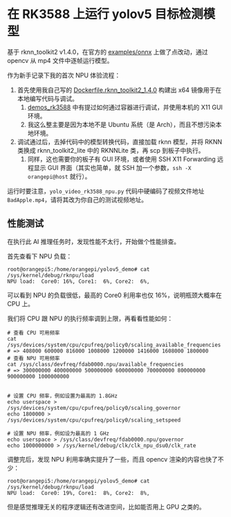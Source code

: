 # 在 RK3588 上运行 yolov5 目标检测模型

基于 rknn_toolkit2 v1.4.0，在官方的 [examples/onnx](https://github.com/rockchip-linux/rknn-toolkit2/tree/d8074d7954cc4d50af0add9c4375acd823987898/examples/onnx) 上做了点改动，通过 opencv 从 mp4 文件中逐帧运行模型。

作为新手记录下我的首次 NPU 体验流程：

1. 首先使用我自己写的 [Dockerfile.rknn_toolkit2_1.4.0](../Dockerfile.rknn_toolkit2_1.4.0) 构建出 x64 镜像用于在本地编写代码与调试。
   1. [demos_rk3588](../README.md) 中有提过如何通过容器进行调试，并使用本机的 X11 GUI 环境。
   2. 我这么整主要是因为本地不是 Ubuntu 系统（是 Arch），而且不想污染本地环境。
2. 调试通过后，去掉代码中的模型转换代码，直接加载 rknn 模型，并将 RKNN 类换成 rknn_toolkit2_lite 中的 RKNNLite 类，再 scp 到板子中执行。
   1. 同样，这也需要你的板子有 GUI 环境，或者使用 SSH X11 Forwarding 远程显示 GUI 界面（其实也简单，就 SSH 加一个参数，`ssh -X orangepi@host` 就行）。

运行时要注意，`yolo_video_rk3588_npu.py` 代码中硬编码了视频文件地址 `BadApple.mp4`，请将其改为你自己的测试视频地址。


## 性能测试

在执行此 AI 推理任务时，发现性能不太行，开始做个性能排查。

首先查看下 NPU 负载：

```shell
root@orangepi5:/home/orangepi/yolov5_demo# cat /sys/kernel/debug/rknpu/load
NPU load:  Core0: 16%, Core1:  6%, Core2:  6%,    
```

可以看到 NPU 的负载很低，最高的 Core0 利用率也仅 16%，说明瓶颈大概率在 CPU 上。

我们将 CPU 跟 NPU 的执行频率调到上限，再看看性能如何：

```shell
# 查看 CPU 可用频率
cat /sys/devices/system/cpu/cpufreq/policy0/scaling_available_frequencies
# => 408000 600000 816000 1008000 1200000 1416000 1608000 1800000
# 查看 NPU 可用频率
cat /sys/class/devfreq/fdab0000.npu/available_frequencies
# => 300000000 400000000 500000000 600000000 700000000 800000000 900000000 1000000000


# 设置 CPU 频率，例如设置为最高的 1.8GHz
echo userspace > /sys/devices/system/cpu/cpufreq/policy0/scaling_governor
echo 1800000 > /sys/devices/system/cpu/cpufreq/policy0/scaling_setspeed

# 设置 NPU 频率，例如设为最高的 1 GHz
echo userspace > /sys/class/devfreq/fdab0000.npu/governor
echo 1000000000 > /sys/kernel/debug/clk/clk_npu_dsu0/clk_rate
```

调整完后，发现 NPU 利用率确实提升了一些，而且 opencv 渲染的内容也快了不少：

```shell
root@orangepi5:/home/orangepi/yolov5_demo# cat /sys/kernel/debug/rknpu/load 
NPU load:  Core0: 19%, Core1:  8%, Core2:  8%,
```

但是感觉推理无关的程序逻辑还有改进空间，比如能否用上 GPU 之类的。



